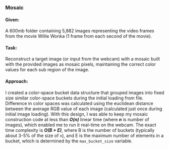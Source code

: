 ### Mosaic

#### Given:
A 600mb folder containing 5,882 images representing the video frames from the movie Willie Wonka (1 frame from each second of the movie).

#### Task:

Reconstruct a target image (or input from the webcam) with a mosaic built with the provided images as mosaic pixels, maintaining the correct color values for each sub region of the image. 

#### Approach:

I created a color-space bucket data structure that grouped images into fixed size similar color-space buckets during the initial loading from file. Difference in color spaces was calculated using the euclidean distance between the average RGB value of each image (calculated just once during initial image loading). With this design, I was able to keep my mosaic construction code at less than ***O(n)*** linear time (where ***n*** is number of images), which enabled me to run it real-time on the webcam. The exact time complexity is ***O(B + E)***, where B is the number of buckets (typically about 3-5% of the size of `n`), and E is the maximum number of elements in a bucket, which is determined by the `max_bucket_size` variable. 
